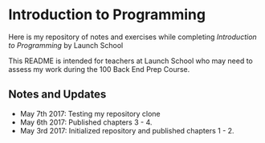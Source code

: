 # Introduction to Programming

Here is my repository of notes and exercises while completing *Introduction to Programming* by Launch School

This README is intended for teachers at Launch School who may need to assess my work during the 100 Back End Prep Course.

## Notes and Updates

* May 7th 2017: Testing my repository clone
* May 6th 2017: Published chapters 3 - 4.
* May 3rd 2017: Initialized repository and published chapters 1 - 2.

